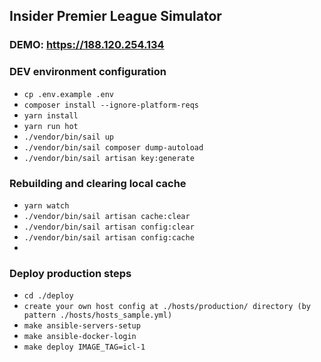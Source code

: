## Insider Premier League Simulator

### DEMO: https://188.120.254.134

### DEV environment configuration

- `cp .env.example .env`
- `composer install --ignore-platform-reqs`
- `yarn install`
- `yarn run hot`
- `./vendor/bin/sail up`
- `./vendor/bin/sail composer dump-autoload`
- `./vendor/bin/sail artisan key:generate`

### Rebuilding and clearing local cache

- `yarn watch`
- `./vendor/bin/sail artisan cache:clear`
- `./vendor/bin/sail artisan config:clear`
- `./vendor/bin/sail artisan config:cache`
- 
### Deploy production steps
- `cd ./deploy`
- `create your own host config at ./hosts/production/ directory (by pattern ./hosts/hosts_sample.yml)`
- `make ansible-servers-setup`
- `make ansible-docker-login`
- `make deploy IMAGE_TAG=icl-1`
